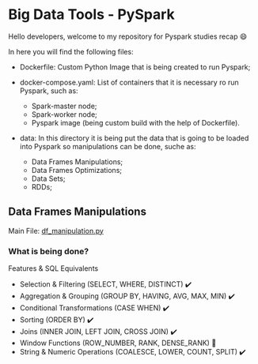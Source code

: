 # Big Data Tools - PySpark

Hello developers, welcome to my repository for Pyspark studies recap 😄

In here you will find the following files:

* Dockerfile: Custom Python Image that is being created to run Pyspark;
* docker-compose.yaml: List of containers that it is necessary ro run Pyspark, such as:

  * Spark-master node;
  * Spark-worker node;
  * Pyspark image (being custom build with the help of Dockerfile).
* data: In this directory it is being put the data that is going to be loaded into Pyspark so manipulations can be done, suche as:

  * Data Frames Manipulations;
  * Data Frames Optimizations;
  * Data Sets;
  * RDDs;


## Data Frames Manipulations

Main File: [df_manipulation.py](https://github.com/dgzem/big_data_pyspark/blob/main/df_manipulation.py)

### What is being done?

Features & SQL Equivalents

* Selection & Filtering (SELECT, WHERE, DISTINCT) ✔️
* Aggregation & Grouping (GROUP BY, HAVING, AVG, MAX, MIN) ✔️
* Conditional Transformations (CASE WHEN) ✔️
* Sorting (ORDER BY) ✔️
* Joins (INNER JOIN, LEFT JOIN, CROSS JOIN) ✔️
* Window Functions (ROW_NUMBER, RANK, DENSE_RANK) 🚧
* String & Numeric Operations (COALESCE, LOWER, COUNT, SPLIT) ✔️
